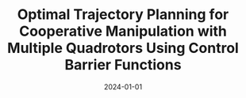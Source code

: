 ---
title: Optimal Trajectory Planning for Cooperative Manipulation with Multiple Quadrotors Using Control Barrier Functions
authors:
- Arpan Pallar
- Guanrui Li
- Mrunal Sarvaiya
- Giuseppe Loianno
author_notes:
- "Equal contribution"
- "Equal contribution"
date: '2024-01-01'
show_date: false
publishDate: '2024-11-18T23:48:37.432694Z'
publication_types:
- paper-conference
publication: '*IEEE International Conference on Robotics and Automation (ICRA 2024) (under review)*'
summary: '*IEEE International Conference on Robotics and Automation (ICRA 2024) (under review)*, 2024'

links:

#url_pdf: ''
#url_code: ''
#url_dataset: ''
#url_poster: ''
#url_project: ''
#url_slides: ''
#url_source: ''
#url_video: ''

# links:
# - name: ""
#   url: ""

image:
  caption: ''
  focal_point: ""
  preview_only: false
---